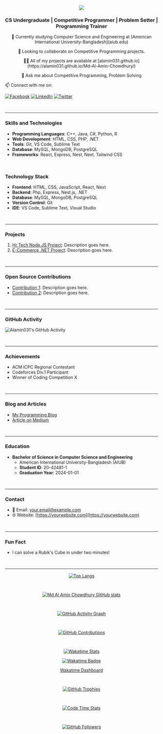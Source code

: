 <h1 align="center">
  <a href="https://git.io/typing-svg">
    <img src="https://readme-typing-svg.herokuapp.com/?lines=I'm+Md+Al+Amin;Chowdhury;&center=true&size=30">
  </a>
</h1>

<h3 align="center">CS Undergraduate | Competitive Programmer | Problem Setter | Programming Trainer</h3>

<p align="center">
  🌱 Currently studying Computer Science and Engineering at [American International University-Bangladesh](aiub.edu)
</p>

<p align="center">
  👯 Looking to collaborate on Competitive Programming projects.
</p>

<p align="center">
  👨‍💻 All of my projects are available at [alamin031.github.io](https://alamin031.github.io/Md-Al-Amin-Chowdhury/)
</p>

<p align="center">
  💬 Ask me about Competitive Programming, Problem Solving
</p>

  <p align="left">
  📫 Connect with me on:

    
  [![Facebook](https://img.shields.io/badge/Facebook-%231877F2.svg?&style=for-the-badge&logo=Facebook&logoColor=white)](https://www.facebook.com/Al.Amin.Chowdhury09/)
  [![LinkedIn](https://img.shields.io/badge/LinkedIn-%230077B5.svg?&style=for-the-badge&logo=LinkedIn&logoColor=white)](https://www.linkedin.com/in/your-linkedin-profile/)
  [![Twitter](https://img.shields.io/badge/Twitter-%231DA1F2.svg?&style=for-the-badge&logo=Twitter&logoColor=white)](https://twitter.com/your-twitter-handle)
</p>

<br>

---

### Skills and Technologies

- **Programming Languages**: C++, Java, C#, Python, R
- **Web Development**: HTML, CSS, PHP, .NET
- **Tools**: Git, VS Code, Sublime Text
- **Database**: MySQL, MongoDB, PostgreSQL
- **Frameworks**: React, Express, Nest, Next, Tailwind CSS

<br>

### Technology Stack

- **Frontend**: HTML, CSS, JavaScript, React, Next
- **Backend**: Php, Express, Nest.js, .NET
- **Database**: MySQL, MongoDB, PostgreSQL
- **Version Control**: Git
- **IDE**: VS Code, Sublime Text, Visual Studio

<br>

---

### Projects

1. [Hr Tech Node.JS Project](https://github.com/Alamin031/Hr-Tech-Node.JS-Project): Description goes here.
2. [E-Commerce .NET Project](https://github.com/Alamin031/E-Commers-project-.net.git): Description goes here.

<br>

---

### Open Source Contributions

- [Contribution 1](link-to-contribution-1): Description goes here.
- [Contribution 2](link-to-contribution-2): Description goes here.

<br>

---

### GitHub Activity

![Alamin031's GitHub Activity](https://activity-graph.herokuapp.com/graph?username=Alamin031&theme=github)

<br>

---

### Achievements

- ACM ICPC Regional Contestant
- Codeforces Div.1 Participant
- Winner of Coding Competition X

<br>

---

### Blog and Articles

- [My Programming Blog](link-to-blog)
- [Article on Medium](link-to-article)

<br>

---

### Education

- **Bachelor of Science in Computer Science and Engineering**
  - American International University-Bangladesh (AIUB)
  - **Student ID**: 20-42481-1
  - **Graduation Year**: 2024-01-01

<br>

---

### Contact

- 📧 Email: your.email@example.com
- 🌐 Website: [https://yourwebsite.com](https://yourwebsite.com)

<br>

---

### Fun Fact

- I can solve a Rubik's Cube in under two minutes!

<br>

---

<div align="center">

  [![Top Langs](https://github-readme-stats.vercel.app/api/top-langs/?username=Alamin031&layout=compact&bg_color=151515&text_color=ffffff&card_width=445&title_color=fff)](https://github.com/Alamin031/github-readme-stats)

</div>

<br>

<div align="center">

  [![Md Al Amin Chowdhury GitHub stats](https://github-readme-streak-stats.herokuapp.com/?user=Alamin031&theme=black-ice&hide_border=true&stroke=0000&background=060A0CD0)](https://github.com/Alamin031/github-readme-streak-stats)

</div>

<br>

<div align="center">


  [![GitHub Activity Graph](https://activity-graph.herokuapp.com/graph?username=Alamin031&theme=github)](https://github.com/Alamin031)


</div>

<br>

<div align="center">

  [![GitHub Contributions](https://github-contributions.vercel.app/api/?username=Alamin031&bg_color=151515&text_color=FFFFFF&title_color=fff)](https://github.com/Alamin031/github-contributions)

</div>

<br>

<div align="center">

  [![Wakatime Stats](https://github-readme-stats.vercel.app/api/wakatime?username=Alamin031&layout=compact&bg_color=151515&text_color=ffffff&title_color=fff)](https://wakatime.com/@Alamin031)
  
  [![Wakatime Badge](https://wakatime.com/badge/user/018bc4d0-2d37-4ca2-a88f-2a641385c956.svg)](https://wakatime.com/@018bc4d0-2d37-4ca2-a88f-2a641385c956)
  
  [Wakatime Dashboard](https://wakatime.com/@Alamin031)

</div>

<br>

<div align="center">

  [![GitHub Trophies](https://github-profile-trophy.vercel.app/?username=Alamin031&theme=nord&column=7)](https://github.com/ryo-ma/github-profile-trophy)

</div>

<br>

<div align="center">

  [![Code Time Stats](https://codetime.io/api/totalcodecommits/wakatime?username=Alamin031&layout=compact&bg_color=151515&text_color=ffffff&title_color=fff)](https://codetime.io/@Alamin031)

</div>

<br>

<div align="center">

  [![GitHub Followers](https://img.shields.io/github/followers/Alamin031?label=Followers&style=social)](https://github.com/Alamin031?tab=followers)

</div>
